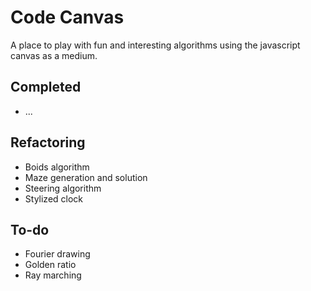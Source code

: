 # Code Canvas

A place to play with fun and interesting algorithms using the javascript canvas as a medium.

## Completed

- ...

## Refactoring

- Boids algorithm
- Maze generation and solution
- Steering algorithm
- Stylized clock

## To-do

- Fourier drawing
- Golden ratio
- Ray marching

